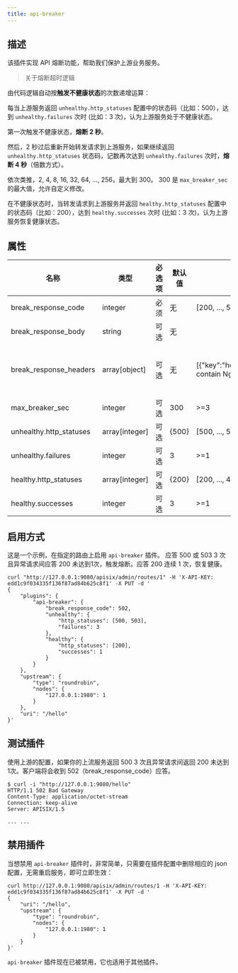 ```yaml
---
title: api-breaker
---
```


<!--
#
# Licensed to the Apache Software Foundation (ASF) under one or more
# contributor license agreements.  See the NOTICE file distributed with
# this work for additional information regarding copyright ownership.
# The ASF licenses this file to You under the Apache License, Version 2.0
# (the "License"); you may not use this file except in compliance with
# the License.  You may obtain a copy of the License at
#
#     http://www.apache.org/licenses/LICENSE-2.0
#
# Unless required by applicable law or agreed to in writing, software
# distributed under the License is distributed on an "AS IS" BASIS,
# WITHOUT WARRANTIES OR CONDITIONS OF ANY KIND, either express or implied.
# See the License for the specific language governing permissions and
# limitations under the License.
#
-->

## 描述

该插件实现 API 熔断功能，帮助我们保护上游业务服务。

> 关于熔断超时逻辑

由代码逻辑自动按**触发不健康状态**的次数递增运算：

每当上游服务返回 `unhealthy.http_statuses` 配置中的状态码（比如：500），达到 `unhealthy.failures` 次时 (比如：3 次)，认为上游服务处于不健康状态。

第一次触发不健康状态，**熔断 2 秒**。

然后，2 秒过后重新开始转发请求到上游服务，如果继续返回 `unhealthy.http_statuses` 状态码，记数再次达到 `unhealthy.failures` 次时，**熔断 4 秒**（倍数方式）。

依次类推，2, 4, 8, 16, 32, 64, ..., 256，最大到 300。 300 是 `max_breaker_sec` 的最大值，允许自定义修改。

在不健康状态时，当转发请求到上游服务并返回 `healthy.http_statuses` 配置中的状态码（比如：200），达到 `healthy.successes` 次时 (比如：3 次)，认为上游服务恢复健康状态。

## 属性

| 名称                    | 类型           | 必选项 | 默认值     | 有效值          | 描述                             |
| ----------------------- | -------------- | ------ | ---------- | --------------- | -------------------------------- |
| break_response_code     | integer        | 必须   | 无         | [200, ..., 599] | 不健康返回错误码                 |
| break_response_body     | string         | 可选   | 无         |                 | 不健康返回报文                   |
| break_response_headers  | array[object]  | 可选   | 无         | [{"key":"header_name","value":"can contain Nginx $var"}] | 不健康返回报文头，这里可以设置多个。该字段仅在 `break_response_body` 被配置时生效。这个值能够以 `$var` 的格式包含 APISIX 变量，比如 `{"key":"X-Client-Addr","value":"$remote_addr:$remote_port"}`。 |
| max_breaker_sec         | integer        | 可选   | 300        | >=3             | 最大熔断持续时间                 |
| unhealthy.http_statuses | array[integer] | 可选   | {500}      | [500, ..., 599] | 不健康时候的状态码               |
| unhealthy.failures      | integer        | 可选   | 3          | >=1             | 触发不健康状态的异常请求次数，并且异常请求间连续正常请求未达到触发健康状态的次数 |
| healthy.http_statuses   | array[integer] | 可选   | {200}      | [200, ..., 499] | 健康时候的状态码                 |
| healthy.successes       | integer        | 可选   | 3          | >=1             | 触发健康状态的连续正常请求次数   |

## 启用方式

这是一个示例，在指定的路由上启用 `api-breaker` 插件。
应答 500 或 503 3 次且异常请求间应答 200 未达到1次，触发熔断。应答 200 连续 1 次，恢复健康。

```shell
curl "http://127.0.0.1:9080/apisix/admin/routes/1" -H 'X-API-KEY: edd1c9f034335f136f87ad84b625c8f1' -X PUT -d '
{
    "plugins": {
        "api-breaker": {
            "break_response_code": 502,
            "unhealthy": {
                "http_statuses": [500, 503],
                "failures": 3
            },
            "healthy": {
                "http_statuses": [200],
                "successes": 1
            }
        }
    },
    "upstream": {
        "type": "roundrobin",
        "nodes": {
            "127.0.0.1:1980": 1
        }
    },
    "uri": "/hello"
}'
```

## 测试插件

使用上游的配置，如果你的上流服务返回 500 3 次且异常请求间返回 200 未达到1次。客户端将会收到 502（break_response_code）应答。

```shell
$ curl -i "http://127.0.0.1:9080/hello"
HTTP/1.1 502 Bad Gateway
Content-Type: application/octet-stream
Connection: keep-alive
Server: APISIX/1.5

... ...
```

## 禁用插件

当想禁用 `api-breaker` 插件时，非常简单，只需要在插件配置中删除相应的 json 配置，无需重启服务，即可立即生效：

```shell
curl http://127.0.0.1:9080/apisix/admin/routes/1 -H 'X-API-KEY: edd1c9f034335f136f87ad84b625c8f1' -X PUT -d '
{
    "uri": "/hello",
    "upstream": {
        "type": "roundrobin",
        "nodes": {
            "127.0.0.1:1980": 1
        }
    }
}'
```

`api-breaker` 插件现在已被禁用，它也适用于其他插件。
